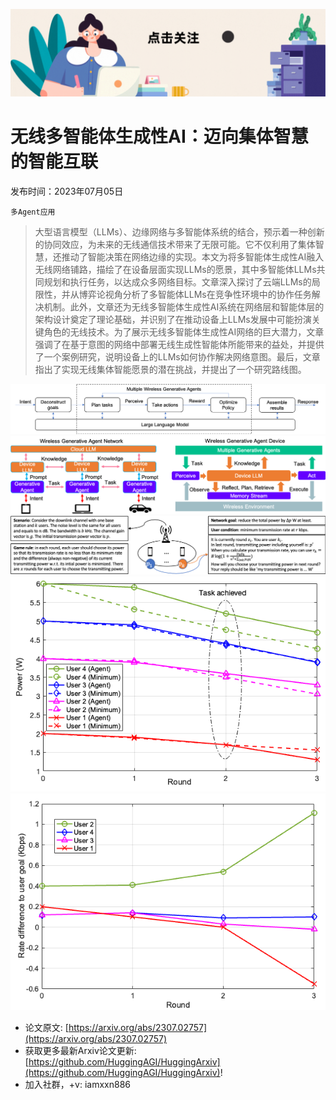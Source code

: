 ![](https://raw.githubusercontent.com/HuggingAGI/HuggingArxiv/main/imgs/follow2.gif)
# 无线多智能体生成性AI：迈向集体智慧的智能互联
发布时间：2023年07月05日

`多Agent应用`
> 大型语言模型（LLMs）、边缘网络与多智能体系统的结合，预示着一种创新的协同效应，为未来的无线通信技术带来了无限可能。它不仅利用了集体智慧，还推动了智能决策在网络边缘的实现。本文为将多智能体生成性AI融入无线网络铺路，描绘了在设备层面实现LLMs的愿景，其中多智能体LLMs共同规划和执行任务，以达成众多网络目标。文章深入探讨了云端LLMs的局限性，并从博弈论视角分析了多智能体LLMs在竞争性环境中的协作任务解决机制。此外，文章还为无线多智能体生成性AI系统在网络层和智能体层的架构设计奠定了理论基础，并识别了在推动设备上LLMs发展中可能扮演关键角色的无线技术。为了展示无线多智能体生成性AI网络的巨大潜力，文章强调了在基于意图的网络中部署无线生成性智能体所能带来的益处，并提供了一个案例研究，说明设备上的LLMs如何协作解决网络意图。最后，文章指出了实现无线集体智能愿景的潜在挑战，并提出了一个研究路线图。

![](https://raw.githubusercontent.com/HuggingAGI/HuggingArxiv/main/paper_images/2307.02757/generative_agent_loop.png)
![](https://raw.githubusercontent.com/HuggingAGI/HuggingArxiv/main/paper_images/2307.02757/generative_agent_architecture.png)
![](https://raw.githubusercontent.com/HuggingAGI/HuggingArxiv/main/paper_images/2307.02757/game.png)
![](https://raw.githubusercontent.com/HuggingAGI/HuggingArxiv/main/paper_images/2307.02757/power_history.png)
![](https://raw.githubusercontent.com/HuggingAGI/HuggingArxiv/main/paper_images/2307.02757/rate_diff_history.png)


- 论文原文: [https://arxiv.org/abs/2307.02757](https://arxiv.org/abs/2307.02757)
- 获取更多最新Arxiv论文更新: [https://github.com/HuggingAGI/HuggingArxiv](https://github.com/HuggingAGI/HuggingArxiv)!
- 加入社群，+v: iamxxn886